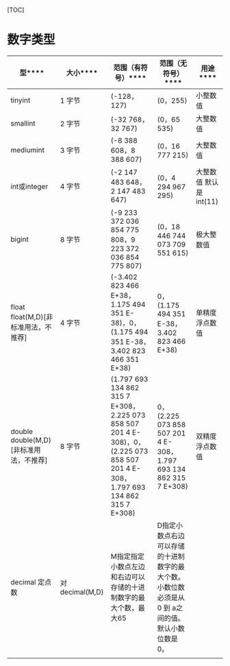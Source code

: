 [TOC]

# 数字类型

| **型******                        | **大小******    | **范围（有符号）******                          | **范围（无符号）******                          | **用途******      |
| -------------------------------- | ------------- | ---------------------------------------- | ---------------------------------------- | --------------- |
| tinyint                          | 1 字节          | (-128，127)                               | (0，255)                                  | 小整数值            |
| smallint                         | 2 字节          | (-32 768，32 767)                         | (0，65 535)                               | 大整数值            |
| mediumint                        | 3 字节          | (-8 388 608，8 388 607)                   | (0，16 777 215)                           | 大整数值            |
| int或integer                      | 4 字节          | (-2 147 483 648，2 147 483 647)           | (0，4 294 967 295)                        | 大整数值 默认是int(11) |
| bigint                           | 8 字节          | (-9 233 372 036 854 775 808，9 223 372 036 854 775 807) | (0，18 446 744 073 709 551 615)           | 极大整数值           |
| float   float(M,D)[非标准用法，不推荐]    | 4 字节          | (-3.402 823 466 E+38，1.175 494 351 E-38)，0，(1.175 494 351 E-38，3.402 823 466 351 E+38) | 0，(1.175 494 351 E-38，3.402 823 466 E+38) | 单精度浮点数值         |
| double    double(M,D)[非标准用法，不推荐] | 8 字节          | (1.797 693 134 862 315 7 E+308，2.225 073 858 507 201 4 E-308)，0，(2.225 073 858 507 201 4 E-308，1.797 693 134 862 315 7 E+308) | 0，(2.225 073 858 507 201 4 E-308，1.797 693 134 862 315 7 E+308) | 双精度浮点数值         |
| decimal     定点数                  | 对decimal(M,D) | M指定指定小数点左边和右边可以存储的十进制数字的最大个数，最大65        | D指定小数点右边可以存储的十进制数字的最大个数。小数位数必须是从 0 到 a之间的值。默认小数位数是 0。 |                 |
|                                  |               |                                          |                                          |                 |





